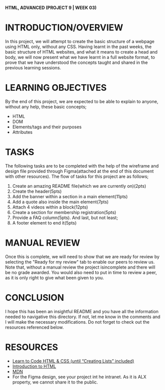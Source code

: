 **HTML, ADVANCED (PROJECT 9 | WEEK 03)**

# INTRODUCTION/OVERVIEW

In this project, we will attempt to create the basic structure of a webpage using HTML only, without any CSS. Having learnt in the past weeks, the basic structure of HTML websites, and what it means to create a head and body, we will now present what we have learnt in a full website format, to prove that we have understood the concepts taught and shared in the previous learning sessions.

# LEARNING OBJECTIVES

By the end of this project, we are expected to be able to explain to anyone, without any help, these basic concepts;

- HTML
- DOM
- Elements/tags and their purposes
- Attributes

# TASKS

The following tasks are to be completed with the help of the wireframe and design file provided through Figma(attached at the end of this document with other resources). The flow of tasks for this project are as follows;

1. Create an amazing README file(which we are currently on)(2pts)
2. Create the header(5pts)
3. Add the banner within a section in a main element(11pts)
4. Add a quote also inside the main element(7pts)
5. Attach 4 videos within a block(12pts)
6. Create a section for membership registration(5pts)
7. Provide a FAQ column(5pts). And last, but not least;
8. A footer element to end it(5pts)

# MANUAL REVIEW

Once this is complete, we will need to show that we are ready for review by selecting the "Ready for my review" tab to enable our peers to review us. Note that, without a manual review the project isincomplete and there will be no grade awarded. You would also need to put in time to review a peer, as it is only right to give what been given to you.

# CONCLUSION

I hope this has been an insightful README and you have all the information needed to navigative this directory. If not, let me know in the comments and I will make the necessary modifications. Do not forget to check out the resources referenced below.

# RESOURCES

- [Learn to Code HTML & CSS (until “Creating Lists” included)](https://learn.shayhowe.com/html-css/)
- [Introduction to HTML](https://developer.mozilla.org/en-US/docs/Learn/HTML/Introduction_to_HTML)
- [MDN](https://developer.mozilla.org/en-US/)
- For the Figma design, see your project int he intranet. As it is ALX property, we cannot share it to the public.
